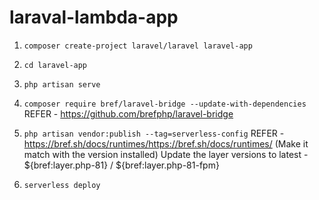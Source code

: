 # laraval-lambda-app

1. `composer create-project laravel/laravel laravel-app`

2. `cd laravel-app`

3. `php artisan serve`

4. `composer require bref/laravel-bridge --update-with-dependencies`
   REFER - https://github.com/brefphp/laravel-bridge

5. `php artisan vendor:publish --tag=serverless-config`
   REFER - https://bref.sh/docs/runtimes/https://bref.sh/docs/runtimes/ (Make it match with the version installed)
   Update the layer versions to latest - ${bref:layer.php-81} / ${bref:layer.php-81-fpm}

6. `serverless deploy`
